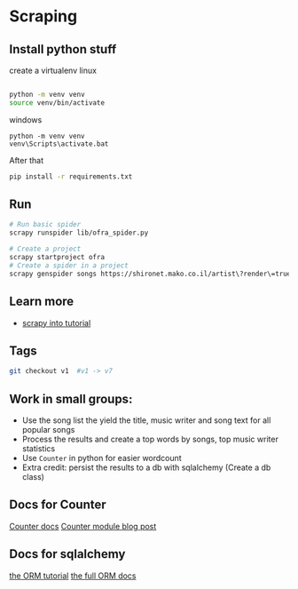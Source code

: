 # Scraping
## Install python stuff

create a virtualenv
linux 
```bash

python -m venv venv
source venv/bin/activate

```

windows

```
python -m venv venv
venv\Scripts\activate.bat
```

After that
```bash
pip install -r requirements.txt
```
## Run

```bash
# Run basic spider
scrapy runspider lib/ofra_spider.py
```

```bash
# Create a project
scrapy startproject ofra
# Create a spider in a project
scrapy genspider songs https://shironet.mako.co.il/artist\?render\=true\&type\=works\&lang\=1\&prfid\=820\&class\=4\&sort\=popular\&page\=1

```
## Learn more

* [scrapy into tutorial](https://docs.scrapy.org/en/latest/intro/tutorial.html)


## Tags

```bash
git checkout v1  #v1 -> v7

```

## Work in small groups:

* Use the song list the yield the title, music writer and song text for all popular songs
* Process the results and create a top words by songs, top music writer statistics
* Use `Counter` in python for easier wordcount
* Extra credit: persist the results to a db with sqlalchemy (Create a db class)

## Docs for Counter
[Counter docs](https://docs.python.org/3/library/collections.html#collections.Counter)
[Counter module blog post](https://pymotw.com/3/collections/counter.html)
## Docs for sqlalchemy

[the ORM tutorial](https://docs.sqlalchemy.org/en/13/orm/tutorial.html)
[the full ORM docs](https://docs.sqlalchemy.org/en/13/orm/)
